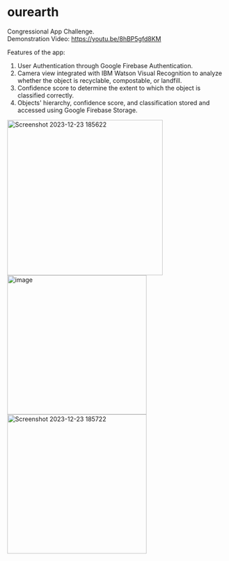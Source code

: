 # ourearth
Congressional App Challenge.   
Demonstration Video: https://youtu.be/8hBP5gfd8KM

Features of the app: 
1. User Authentication through Google Firebase Authentication.
2. Camera view integrated with IBM Watson Visual Recognition to analyze whether the object is recyclable, compostable, or landfill.
3. Confidence score to determine the extent to which the object is classified correctly.
4. Objects' hierarchy, confidence score, and classification stored and accessed using Google Firebase Storage.


<img width="357" alt="Screenshot 2023-12-23 185622" src="https://github.com/GauthamHari000/our_earth2020/assets/62849063/3cb8e476-c44f-46b0-8c1d-34729a8d8010">
<img width="320" alt="image" src="https://github.com/GauthamHari000/our_earth/assets/62849063/eb2b9547-3bc4-44de-9710-d255b3cda122">
<img width="320" alt="Screenshot 2023-12-23 185722" src="https://github.com/GauthamHari000/our_earth2020/assets/62849063/841490ed-e408-49af-a15c-9a97b44b5a8d">
